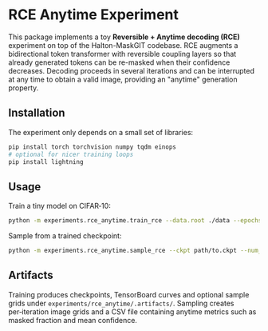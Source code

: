 # RCE Anytime Experiment

This package implements a toy **Reversible + Anytime decoding (RCE)** experiment on top of the Halton-MaskGIT codebase. RCE augments a bidirectional token transformer with reversible coupling layers so that already generated tokens can be re-masked when their confidence decreases. Decoding proceeds in several iterations and can be interrupted at any time to obtain a valid image, providing an "anytime" generation property.

## Installation

The experiment only depends on a small set of libraries:

```bash
pip install torch torchvision numpy tqdm einops
# optional for nicer training loops
pip install lightning
```

## Usage

Train a tiny model on CIFAR‑10:

```bash
python -m experiments.rce_anytime.train_rce --data.root ./data --epochs 1
```

Sample from a trained checkpoint:

```bash
python -m experiments.rce_anytime.sample_rce --ckpt path/to.ckpt --num_samples 4
```

## Artifacts

Training produces checkpoints, TensorBoard curves and optional sample grids under `experiments/rce_anytime/.artifacts/`. Sampling creates per‑iteration image grids and a CSV file containing anytime metrics such as masked fraction and mean confidence.

